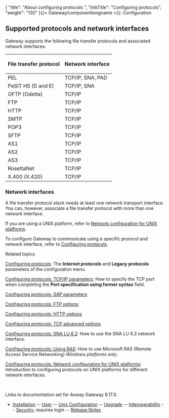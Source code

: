 {
    "title": "About configuring protocols ",
    "linkTitle": "Configuring protocols",
    "weight": "130"
}{{< Gateway/componentlongname  >}}: Configuration

<span id="Supported_protocols"></span>

## Supported protocols and network interfaces

Gateway supports the following file transfer protocols and associated network interfaces:

<table>
         
         
         
   
   <thead>
      <tr>
<th class="HeadE-Column1-Header1"><p>File transfer protocol</p>         </th>
<th class="HeadD-Column1-Header1"><p>Network interface</p>         </th>
      </tr>
   </thead>
   <tbody>
      <tr>
         <td>PEL         </td>
         <td>TCP/IP, SNA, PAD         </td>
      </tr>
      <tr>
         <td>PeSIT HS (D and E)         </td>
         <td>TCP/IP, SNA         </td>
      </tr>
      <tr>
         <td>OFTP (Odette)         </td>
         <td>TCP/IP         </td>
      </tr>
      <tr>
         <td>FTP         </td>
         <td>TCP/IP         </td>
      </tr>
      <tr>
         <td>HTTP         </td>
         <td>TCP/IP         </td>
      </tr>
      <tr>
         <td>SMTP         </td>
         <td>TCP/IP         </td>
      </tr>
      <tr>
         <td>POP3         </td>
         <td>TCP/IP         </td>
      </tr>
      <tr>
         <td>SFTP         </td>
         <td>TCP/IP         </td>
      </tr>
      <tr>
         <td>AS1         </td>
         <td>TCP/IP         </td>
      </tr>
      <tr>
         <td>AS2         </td>
         <td>TCP/IP         </td>
      </tr>
      <tr>
         <td>AS3         </td>
         <td>TCP/IP         </td>
      </tr>
      <tr>
         <td>RosettaNet         </td>
         <td>TCP/IP         </td>
      </tr>
      <tr>
         <td>X.400 (X.420)         </td>
         <td>TCP/IP         </td>
      </tr>
   </tbody>
</table>

### Network interfaces

A file transfer protocol stack needs at least one network transport interface. You can, however, associate a file transfer protocol with more than one network interface.

If you are using a UNIX platform, refer to [Network configuration for UNIX platforms](config_network_config_unix).

To configure Gateway to communicate using a specific protocol and network interface, refer to [Configuring protocols](config_protocols).

Related topics

[Configuring protocols](config_protocols): The **Internet protocols** and <span style="font-weight: bold;">Legacy protocols</span> parameters of the configuration menu.

[Configuring protocols: TCP/IP parameters](config_tcp_ip_paras): How to specify the TCP port when completing the <span style="font-weight: bold;">Port specification using former syntax</span> field.

[Configuring protocols: SAP parameters](config_sap_parameters)

[Configuring protocols: FTP options](config_ftp_options)

[Configuring protocols: HTTP options](config_http_options)

[Configuring protocols: TCP advanced options](config_tcp_adv_options)

[Configuring protocols: SNA LU 6.2](config_sna_lu_6_2): How to use the SNA LU 6.2 network interface.

[Configuring protocols: Using RAS](config_ras): How to use Microsoft RAS (Remote Access Service Networking) <span style="font-style: italic;">Windows platforms only</span>.

[Configuring protocols: Network configuration for UNIX platforms](config_network_config_unix): Introduction to configuring protocols on UNIX platforms for different network interfaces.

 

Links to documentation set for Axway Gateway <span class="mc-variable axway_variables.Release_Number variable">6.17.3</span>:

-   [Installation](/bundle/Gateway_6173_InstallationGuide_allOS_en_HTML5/page/Content/start_page.htm) -- [User](/bundle/Gateway_6173_UsersGuide_allOS_en_HTML5/page/Content/start_page.htm) -- [Unix Configuration](/bundle/Gateway_6173_ConfigurationGuide_UNIX_en_HTML5/page/Content/start_page.htm) -- [Upgrade](/bundle/Gateway_6173_UpgradeGuide_allOS_en_HTML5/page/Content/start_page.htm) -- [Interoperability](/bundle/Gateway_6173_InteroperabilityGuide_allOS_en_HTML5/page/Content/start_page.htm) -- [Security](/bundle/Gateway_6173_SecurityGuide_allOS_en_HTML5/page/Content/start_page.htm), requires login -- [Release Notes](/bundle/Gateway_6173_ReleaseNotes_allOS_en_HTML5/page/Content/Gateway_ReleaseNotes_allOS_en.htm)
